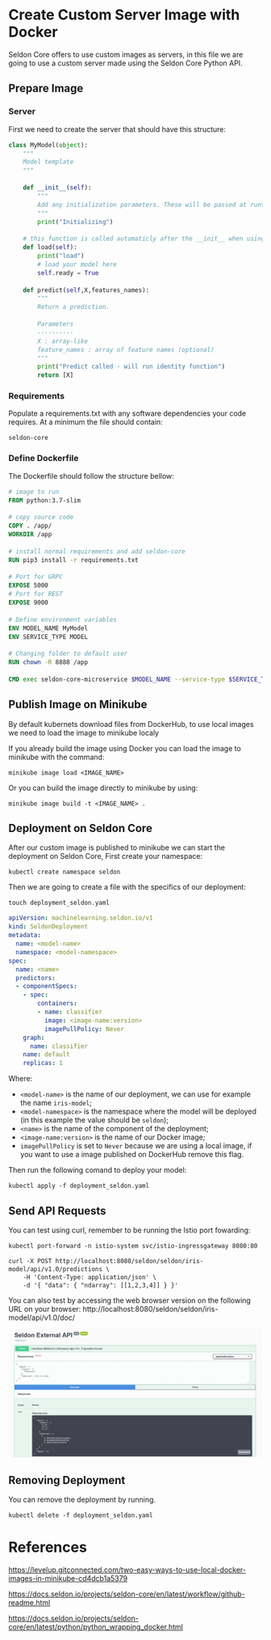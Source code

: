 # Create Custom Server Image with Docker

Seldon Core offers to use custom images as servers, in this file we are going to use a custom server made using the Seldon Core Python API.

## Prepare Image

### Server
First we need to create the server that should have this structure:

```python
class MyModel(object):
    """
    Model template
    """

    def __init__(self):
        """
        Add any initialization parameters. These will be passed at runtime from the graph definition parameters defined in your seldondeployment kubernetes resource manifest.
        """
        print("Initializing")

    # this function is called automaticly after the __init__ when using seldon
    def load(self):
        print("load")
        # load your model here
        self.ready = True

    def predict(self,X,features_names):
        """
        Return a prediction.

        Parameters
        ----------
        X : array-like
        feature_names : array of feature names (optional)
        """
        print("Predict called - will run identity function")
        return [X]

```
### Requirements
Populate a requirements.txt with any software dependencies your code requires. At a minimum the file should contain:
```
seldon-core 
```
### Define Dockerfile
The Dockerfile should follow the structure bellow:


```Dockerfile
# image to run
FROM python:3.7-slim

# copy source code
COPY . /app/
WORKDIR /app

# install normal requirements and add seldon-core
RUN pip3 install -r requirements.txt

# Port for GRPC
EXPOSE 5000
# Port for REST
EXPOSE 9000

# Define environment variables
ENV MODEL_NAME MyModel
ENV SERVICE_TYPE MODEL

# Changing folder to default user
RUN chown -R 8888 /app

CMD exec seldon-core-microservice $MODEL_NAME --service-type $SERVICE_TYPE
```

## Publish Image on Minikube

By default kubernets download files from DockerHub, to use local images we need to load the image to minikube localy

If you already build the image using Docker you can load the image to minikube with the command:

```
minikube image load <IMAGE_NAME>
```

Or you can build the image directly to minikube by using:

```
minikube image build -t <IMAGE_NAME> .
```

## Deployment on Seldon Core

After our custom image is published to minikube we can start the deployment on Seldon Core, First create your namespace:

```
kubectl create namespace seldon
```

Then we are going to create a file with the specifics of our deployment:

```
touch deployment_seldon.yaml
```

```yaml
apiVersion: machinelearning.seldon.io/v1
kind: SeldonDeployment
metadata:
  name: <model-name>
  namespace: <model-namespace>
spec:
  name: <name>
  predictors:
  - componentSpecs:
    - spec:
        containers:
        - name: classifier
          image: <image-name:version>
          imagePullPolicy: Never
    graph:
      name: classifier
    name: default
    replicas: 1
```

Where:
* `<model-name>` is the name of our deployment, we can use for example the name `iris-model`;
* `<model-namespace>` is the namespace where the model will be deployed (in this example the value should be `seldon`);
* `<name>` is the name of the component of the deployment;
* `<image-name:version>` is the name of our Docker image;
* `imagePullPolicy` is set to `Never` because we are using a local image, if you want to use a image published on DockerHub remove this flag.

Then run the following comand to deploy your model:

```
kubectl apply -f deployment_seldon.yaml
```

## Send API Requests

You can test using curl, remember to be running the Istio port fowarding:

```
kubectl port-forward -n istio-system svc/istio-ingressgateway 8080:80
```

```
curl -X POST http://localhost:8080/seldon/seldon/iris-model/api/v1.0/predictions \
    -H 'Content-Type: application/json' \
    -d '{ "data": { "ndarray": [[1,2,3,4]] } }'
```


You can also test by accessing the web browser version on the following URL on your browser: http://localhost:8080/seldon/seldon/iris-model/api/v1.0/doc/

![](https://raw.githubusercontent.com/SeldonIO/seldon-core/master/doc/source/images/rest-openapi.jpg)

## Removing Deployment

You can remove the deployment by running.

```
kubectl delete -f deployment_seldon.yaml
```

# References
https://levelup.gitconnected.com/two-easy-ways-to-use-local-docker-images-in-minikube-cd4dcb1a5379

https://docs.seldon.io/projects/seldon-core/en/latest/workflow/github-readme.html

https://docs.seldon.io/projects/seldon-core/en/latest/python/python_wrapping_docker.html
